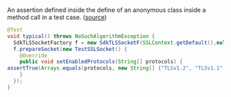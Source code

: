 An assertion defined inside the define of an anonymous class inside a method call in a test case. ([source](https://github.com/aws/aws-sdk-java/blob/856d27b5d4f374fbb6299a3504f109ef23c1ea3a/aws-java-sdk-core/src/test/java/com/amazonaws/http/conn/ssl/SdkTLSSocketFactoryTest.java#L54))

```java
@Test
void typical() throws NoSuchAlgorithmException {
  SdkTLSSocketFactory f = new SdkTLSSocketF(SSLContext.getDefault(),null);
  f.prepareSocket(new TestSSLSocket() {
    @Override
    public void setEnabledProtocols(String[] protocols) {
assertTrue(Arrays.equals(protocols, new String[] {"TLSv1.2", "TLSv1.1", "TLSv1", "SSLv3" }));
    }
  });
}
```
